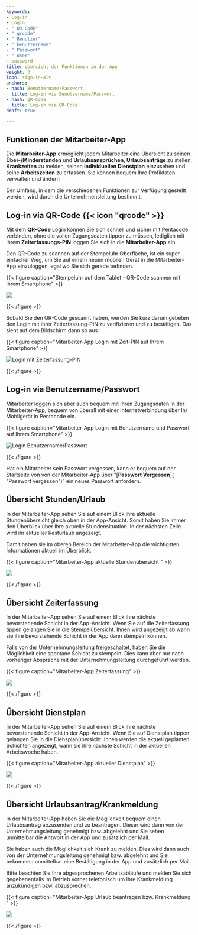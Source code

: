 ```yaml
---
keywords:
- Log-in
- Login
- " QR Code"
- " qrcode"
- " Benutzer"
- " benutzername"
- " Passwort"
- " user"
- password
title: Übersicht der Funktionen in der App
weight: 3
icon: sign-in-alt
anchors:
- hash: Benutzername/Passwort
  title: Log-in via Benutzername/Passwort
- hash: QR-Code
  title: Log-in via QR-Code
draft: true

---
```

## Funktionen der Mitarbeiter-App

Die **Mitarbeiter-App** ermöglicht jedem Mitarbeiter eine Übersicht zu seinen **Über-/Minderstunden** und **Urlaubsansprüchen**, **Urlaubsanträge** zu stellen, **Krankzeiten** zu melden, seinen **individuellen Dienstplan** einzusehen und seine **Arbeitszeiten** zu erfassen. Sie können bequem Ihre Profildaten verwalten und ändern

Der Umfang, in dem die verschiedenen Funktionen zur Verfügung gestellt werden, wird durch die Unternehmensleitung bestimmt.

## Log-in via QR-Code {{< icon "qrcode" >}}

Mit dem **QR-Code** Login können Sie sich schnell und sicher mit Pentacode verbinden, ohne die vollen Zugangsdaten tippen zu müssen, lediglich mit ihrem **Zeiterfassungs-PIN** loggen Sie sich in die **Mitarbeiter-App** ein.

Den QR-Code zu scannen auf der Stempeluhr Oberfläche, ist ein super einfacher Weg, um Sie auf einem neuen mobilen Gerät in die Mitarbeiter-App einzuloggen, egal wo Sie sich gerade befinden.

{{< figure caption="Stempeluhr auf dem Tablet - QR-Code scannen mit ihrem Smartphone" >}}

![](/uploads/stempel_mit_pfeil_qrcode.png)

{{< /figure >}}

Sobald Sie den QR-Code gescannt haben, werden Sie kurz darum gebeten den Login mit ihrer Zeiterfassung-PIN zu verifizieren und zu bestätigen. Das sieht auf dem Bildschirm dann so aus:

{{< figure caption="Mitarbeiter-App Login mit Zeit-PIN auf Ihrem Smartphone" >}}

![Login mit Zeiterfassung-PIN](/uploads/ma-app_zeitpin_login.png "Login mit Zeit-PIN")

{{< /figure >}}

## Log-in via Benutzername/Passwort

Mitarbeiter loggen sich aber auch bequem mit Ihren Zugangsdaten in der Mitarbeiter-App, bequem von überall mit einer Internetverbindung über Ihr Mobilgerät in Pentacode ein.

{{< figure caption="Mitarbeiter-App Login mit Benutzername und Passwort auf Ihrem Smartphone" >}}

![Login Benutzername/Passwort](/uploads/ma-app_login_benutzer-1.png "Login Benutzer")

{{< /figure >}}

Hat ein Mitarbeiter sein Passwort vergessen, kann er bequem auf der Startseite von von der Mitarbeiter-App über “[**Passwort Vergessen**]( "Passwort vergessen")” ein neues Passwort anfordern.

## Übersicht Stunden/Urlaub

In der Mitarbeiter-App sehen Sie auf einem Blick ihre aktuelle Stundenübersicht gleich oben in der App-Ansicht. Somit haben Sie immer den Überblick über Ihre aktuelle Stundensituation. In der nächsten Zeile wird ihr aktueller Resturlaub angezeigt.

Damit haben sie im oberen Bereich der Mitarbeiter-App die wichtigsten Informationen aktuell im Überblick.

{{< figure caption="Mitarbeiter-App aktuelle Stundenübersicht " >}}

![](/uploads/handy_einzeln_lang_maapp_ubersicht_stunden_urlaub.png)

{{< /figure >}}

## Übersicht Zeiterfassung

In der Mitarbeiter-App sehen Sie auf einem Blick ihre nächste bevorstehende Schicht in der App-Ansicht. Wenn Sie auf die Zeiterfassung tippen gelangen Sie in die Stempelübersicht. Ihnen wird angezeigt ab wann sie ihre bevorstehende Schicht in der App dann stempeln können.

Falls von der Unternehmungsleitung freigeschaltet, haben Sie die Möglichkeit eine spontane Schicht zu stempeln. Dies kann aber nur nach vorheriger Absprache mit der Unternehmungsleitung durchgeführt werden.

{{< figure caption="Mitarbeiter-App Zeiterfassung" >}}

![](/uploads/zwei_handy_nebeneinander_lang_maapp_ubersicht_zeit_erfassen.png)

{{< /figure >}}

## Übersicht Dienstplan

In der Mitarbeiter-App sehen Sie auf einem Blick ihre nächste bevorstehende Schicht in der App-Ansicht. Wenn Sie auf Dienstplan tippen gelangen Sie in die Diensplanübersicht. Ihnen werden die aktuell geplanten Schichten angezeigt, wann sie ihre nächste Schicht in der aktuellen Arbeitswoche haben.

{{< figure caption="Mitarbeiter-App aktueller Dienstplan" >}}

![](/uploads/zwei_handy_nebeneinander_lang_maapp_ubersicht_dienstplan.png)

{{< /figure >}}

## Übersicht Urlaubsantrag/Krankmeldung

In der Mitarbeiter-App haben Sie die Möglichkeit bequem einen Urlaubsantrag abzusenden und zu beantragen. Dieser wird dann von der Unternehmungsleitung genehmigt bzw. abgelehnt und Sie sehen unmittelbar die Antwort in der App und zusätzlich per Mail.

Sie haben auch die Möglichkeit sich Krank zu melden. Dies wird dann auch von der Unternehmungsleitung genehmigt bzw. abgelehnt und Sie bekommen unmittelbar eine Bestätigung in der App und zusätzlich per Mail.

Bitte beachten Sie Ihre abgesprochenen Arbeitsabläufe und melden Sie sich gegebenenfalls im Betrieb vorher telefonisch um Ihre Krankmeldung anzukündigen bzw. abzusprechen. 

{{< figure caption="Mitarbeiter-App Urlaub beantragen bzw. Krankmeldung " >}}

![](/uploads/zwei_handy_nebeneinander_lang_maapp_ubersicht_urlaub-krank.png)

{{< /figure >}}